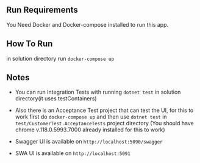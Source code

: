 ## Run Requirements
You Need Docker and Docker-compose installed to run this app.

## How To Run
in solution directory run ```docker-compose up```

## Notes
- You can run Integration Tests with running ```dotnet test``` in solution directory(it uses testContainers)


- Also there is an Acceptance Test project that can test the UI, for this to work first do ```docker-compose up``` and then use ```dotnet test``` in ```test/CustomerTest.AcceptanceTests``` project directory (You should have chrome v.118.0.5993.7000 already installed for this to work)


- Swagger UI is available on ```http://localhost:5090/swagger```


- SWA UI is available on ```http://localhost:5091```